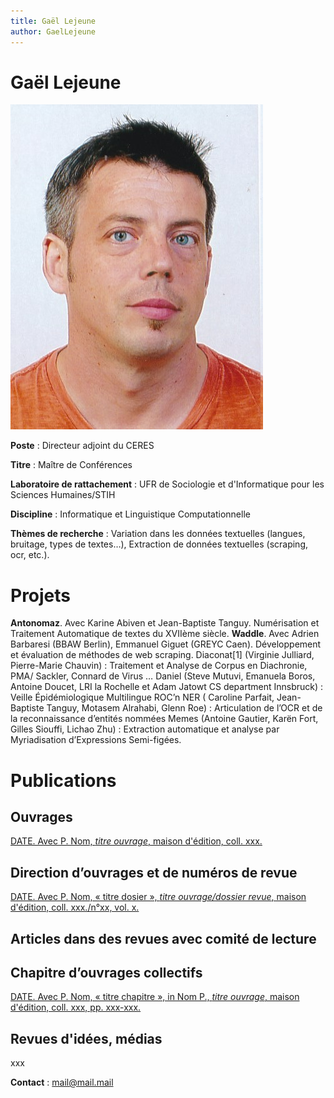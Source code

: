```yaml
---
title: Gaël Lejeune
author: GaelLejeune
---
```

# Gaël Lejeune #

![Gaël Lejeune](lejeune_gael.png)

**Poste** : Directeur adjoint du CERES

**Titre** : Maître de Conférences

**Laboratoire de rattachement** : UFR de Sociologie et d'Informatique pour les Sciences Humaines/STIH

**Discipline** : Informatique et Linguistique Computationnelle

**Thèmes de recherche** : Variation dans les données textuelles (langues, bruitage, types de textes…), Extraction de données textuelles (scraping, ocr, etc.).

# Projets #

**Antonomaz**. Avec Karine Abiven et Jean-Baptiste Tanguy. Numérisation et Traitement Automatique de textes du XVIIème siècle.
**Waddle**. Avec Adrien Barbaresi (BBAW Berlin), Emmanuel Giguet (GREYC Caen). Développement et évaluation de méthodes de web scraping.
    Diaconat[1] (Virginie Julliard, Pierre-Marie Chauvin) : Traitement et Analyse de Corpus en Diachronie, PMA/ Sackler, Connard de Virus …
    Daniel (Steve Mutuvi, Emanuela Boros, Antoine Doucet, LRI la Rochelle et Adam Jatowt CS department Innsbruck) : Veille Épidémiologique Multilingue
    ROC’n NER ( Caroline Parfait, Jean-Baptiste Tanguy, Motasem Alrahabi, Glenn Roe) : Articulation de l’OCR et de la reconnaissance d’entités nommées
    Memes (Antoine Gautier, Karën Fort, Gilles Siouffi, Lichao Zhu) :  Extraction automatique et analyse par Myriadisation d’Expressions Semi-figées.

# Publications #

## Ouvrages ##

[DATE. Avec P. Nom, *titre ouvrage*, maison d'édition, coll. xxx.](URL)


## Direction d’ouvrages et de numéros de revue ##

[DATE. Avec P. Nom, « titre dosier », *titre ouvrage/dossier revue*, maison d'édition, coll. xxx./n°xx, vol. x.](URL)

## Articles dans des revues avec comité de lecture ##


## Chapitre d’ouvrages collectifs ##

[DATE. Avec P. Nom, « titre chapitre », in Nom P., *titre ouvrage*, maison d'édition, coll. xxx, pp. xxx-xxx.](URL)


## Revues d'idées, médias ##

xxx

**Contact** : mail@mail.mail